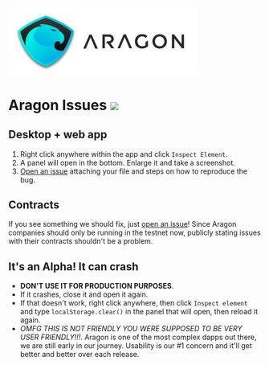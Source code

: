 <img src="logo.png" width="75%"/>

# Aragon Issues <img src="https://aragon.chat/badge.svg">



## Desktop + web app

1. Right click anywhere within the app and click `Inspect Element`.
2. A panel will open in the bottom. Enlarge it and take a screenshot.
3. [Open an issue](https://github.com/AragonOne/issues/issues/new) attaching your file and steps on how to reproduce the bug.



## Contracts

If you see something we should fix, just [open an issue](https://github.com/AragonOne/issues/issues/new)! Since Aragon companies should only be running in the testnet now, publicly stating issues with their contracts shouldn't be a problem.



## It's an Alpha! It can crash

- **DON'T USE IT FOR PRODUCTION PURPOSES**.
- If it crashes, close it and open it again.
- If that doesn't work, right click anywhere, then click `Inspect element` and type `localStorage.clear()` in the panel that will open, then reload it again.
- *OMFG THIS IS NOT FRIENDLY YOU WERE SUPPOSED TO BE VERY USER FRIENDLY!!!*. Aragon is one of the most complex dapps out there, we are still early in our journey. Usability is our #1 concern and it'll get better and better over each release.
